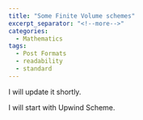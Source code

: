 ```yaml
---
title: "Some Finite Volume schemes"
excerpt_separator: "<!--more-->"
categories:
  - Mathematics
tags:
  - Post Formats
  - readability
  - standard
---
```


I will update it shortly. 

I will start with Upwind Scheme.





